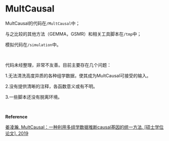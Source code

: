 # MultCausal

MultCausal的代码在```/MultCausal```中；

与之比较的其他方法（GEMMA，GSMR）和相关工具脚本在```/tmp```中；

模拟代码在```/simulation```中。

<br/>

代码未经整理，非常不友善。目前主要存在几个问题：

1.无法清洗高度异质的各种组学数据，使其成为MultCausal可接受的输入。

2.没有提供清晰的注释，各函数意义或有不明。

3.一些脚本还没有脱离环境。

<br/>

**Reference**

[姜凌瀚. MultCausal：一种利用多组学数据推断causal基因的统一方法. [硕士学位论文]. 2019](https://kns.cnki.net/kcms/detail/detail.aspx?filename=1019065708.nh&dbcode=CMFD&dbname=CMFDTEMP&v=)
